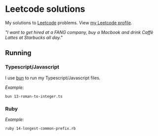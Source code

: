 # Leetcode solutions

My solutions to [Leetcode](leetcode.com) problems.
View [my Leetcode profile](https://leetcode.com/bramtechs/).

_"I want to get hired at a FANG company, buy a Macbook and drink Caffè Lattes at Starbucks all day."_

## Running

### Typescript/Javascript

I use [bun](https://bun.sh/) to run my Typescript/Javascript files.

_Example:_

```console
bun 13-roman-to-integer.ts
```

### Ruby

_Example:_

```console
ruby 14-longest-common-prefix.rb
```
